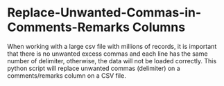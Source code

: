 # Replace-Unwanted-Commas-in-Comments-Remarks Columns
When working with a large csv file with millions of records, it is important that there is no unwanted excess commas and each line has the same number of delimiter, otherwise, the data will not be loaded correctly. This python script will replace unwanted commas (delimiter) on a comments/remarks column on a CSV file.
